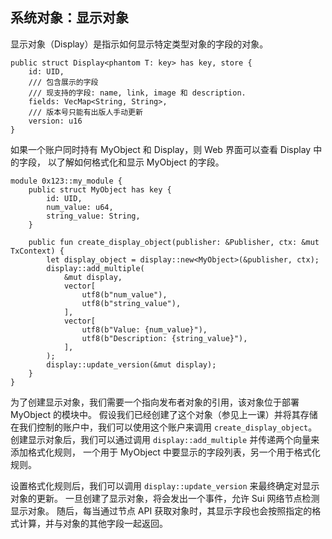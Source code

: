## 系统对象：显示对象

显示对象（Display<T>）是指示如何显示特定类型对象的字段的对象。

```move
public struct Display<phantom T: key> has key, store {
    id: UID,
    /// 包含展示的字段
    /// 现支持的字段: name, link, image 和 description.
    fields: VecMap<String, String>,
    /// 版本号只能有出版人手动更新
    version: u16
}
```
如果一个账户同时持有 MyObject 和 Display<MyObject>，则 Web 界面可以查看 Display<MyObject> 中的字段，
以了解如何格式化和显示 MyObject 的字段。

```move
module 0x123::my_module {
    public struct MyObject has key {
        id: UID,
        num_value: u64,
        string_value: String,
    }
    
    public fun create_display_object(publisher: &Publisher, ctx: &mut TxContext) {
        let display_object = display::new<MyObject>(&publisher, ctx);
        display::add_multiple(
            &mut display,
            vector[
                utf8(b"num_value"),
                utf8(b"string_value"),
            ],
            vector[
                utf8(b"Value: {num_value}"),
                utf8(b"Description: {string_value}"),
            ],
        );
        display::update_version(&mut display);
    }
}
```
为了创建显示对象，我们需要一个指向发布者对象的引用，该对象位于部署 MyObject 的模块中。
假设我们已经创建了这个对象（参见上一课）并将其存储在我们控制的账户中，我们可以使用这个账户来调用 `create_display_object`。
创建显示对象后，我们可以通过调用 `display::add_multiple` 并传递两个向量来添加格式化规则，
一个用于 MyObject 中要显示的字段列表，另一个用于格式化规则。

设置格式化规则后，我们可以调用 `display::update_version` 来最终确定对显示对象的更新。
一旦创建了显示对象，将会发出一个事件，允许 Sui 网络节点检测显示对象。
随后，每当通过节点 API 获取对象时，其显示字段也会按照指定的格式计算，并与对象的其他字段一起返回。